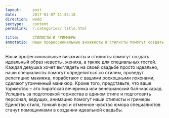 ```yaml
---
layout:     post
date:       2017-01-07 11:43:18
direction:  wedd
sectype:    content
permalink:  /:categories/:title.html

title:      СТИЛИСТЫ И ГРИММЕРЫ               
annotatio:  Наши профессиональные визажисты и стилисты помогут создать идеальный образ невесты, жениха, а также для специальных гостей. Каждая девушка хочет выглядеть на своей свадьбе просто идеально, наши специалисты помогут определиться со стилем, проведут репетицию макияжа, поработают с вашими роскошными локонами, сделают утонченный маникюр. Кроме того, представьте, что ваше торжество – это пиратская вечеринка или венецианский бал-маскарад. Уследить за подготовкой торжества в едином стиле и подготовить персонал, ведущих, анимацию помогут наши стилисты и гримеры. Единство стиля, тонкий вкус и отменное чувство юмора специалистов станут помощниками в создании идеальной свадьбы.  
---
```


Наши профессиональные визажисты и стилисты помогут создать идеальный образ невесты, жениха, а также для специальных гостей. Каждая девушка хочет выглядеть на своей свадьбе просто идеально, наши специалисты помогут определиться со стилем, проведут репетицию макияжа, поработают с вашими роскошными локонами, сделают утонченный маникюр. Кроме того, представьте, что ваше торжество – это пиратская вечеринка или венецианский бал-маскарад. Уследить за подготовкой торжества в едином стиле и подготовить персонал, ведущих, анимацию помогут наши стилисты и гримеры. Единство стиля, тонкий вкус и отменное чувство юмора специалистов станут помощниками в создании идеальной свадьбы. 